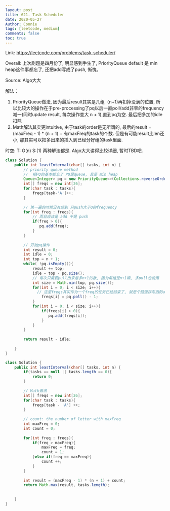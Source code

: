 ```yaml
---
layout: post
title: 621. Task Scheduler
date: 2020-05-27
Author: Connie 
tags: [leetcode, medium]
comments: false
toc: true
---
```

Link: https://leetcode.com/problems/task-scheduler/

Overall: 上次刷题是四月份了, 明显感到手生了, PriorityQueue default 是 min heap这件事都忘了, 还把add写成了push, 惭愧。

Source: Algo大大

解法：
1. PriorityQueue做法, 因为最后result其实是几组（n+1)再扣掉没满的位置, 所以比较大的操作在于pre-processing了pq以后一直poll/add非零的frequency减一(同时update result, 每次操作变大 n + 1),直到pq为空. 最后把多加的idle扣除
2. Math解法其实更intuitive, 由于task的order是无所谓的, 最后的result = (maxFreq - 1) * (n + 1) + 有maxFreq的task的个数. 但是有可能result比len还小, 那其实可以把多出来的插入到已经分好组的task里面.

时空: T: O(n) S:(1) 两种解法都是. Algo大大讲得比较详细, 暂时TBD吧.

```java
class Solution {
    public int leastInterval(char[] tasks, int n) {
        // priority queue method
        //  把PQ的基本都忘了 PQ是queue, 且是 min heap
        Queue<Integer> pq = new PriorityQueue<>(Collections.reverseOrder());
        int[] freqs = new int[26];
        for(char task : tasks){
            freqs[task-'A']++;
        }
        
        // 第一遍的时候没有想到 只push大于0的frequency
        for(int freq : freqs){
            // 而且应该是 add 不是 push
            if(freq > 0){
               pq.add(freq); 
            }
        }
        
        // 开始pq操作
        int result = 0;
        int idle = 0;
        int top = n + 1;
        while( !pq.isEmpty()){
            result += top;
            idle = top - pq.size();
            // 每次只需要pull出来最多n+1的数, 因为每组是n+1嘛, 多pull也没用
            int size = Math.min(top, pq.size());
            for(int i = 0; i < size; i++){
              // 这里freqs其实作为一个freq的任务已经结束了, 就是个随便存东西的array了, 不过因为size反正大不过26去, 于是就用freqs即可
                freqs[i] = pq.poll() - 1;
            }
            for(int i = 0; i < size; i++){
                if(freqs[i] > 0){
                   pq.add(freqs[i]); 
                }
            }
        }
        
        return result - idle;
        
    }
}
```

```java
class Solution {
    public int leastInterval(char[] tasks, int n) {
        if(tasks == null || tasks.length == 0){
            return 0;
        }
        
        // Math做法
        int[] freqs = new int[26];
        for(char task : tasks){
            freqs[task - 'A'] ++;
        }
        
        // count: the number of letter with maxFreq
        int maxFreq = 0;
        int count = 0;
        
        for(int freq : freqs){
            if(freq > maxFreq){
                maxFreq = freq;
                count = 1;
            }else if(freq == maxFreq){
                count ++;
            }    
        }
        
        int result = (maxFreq - 1) * (n + 1) + count;
        return Math.max(result, tasks.length);
        
        
    }
}
```


